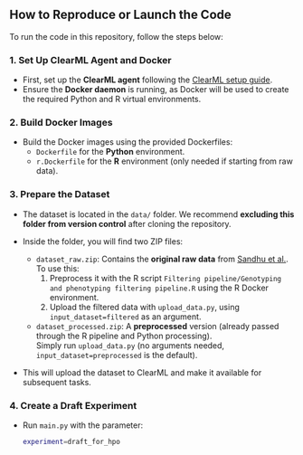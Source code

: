 ## How to Reproduce or Launch the Code

To run the code in this repository, follow the steps below:

### 1. Set Up ClearML Agent and Docker

- First, set up the **ClearML agent** following the [ClearML setup guide](https://clear.ml/docs/latest/docs/clearml_agent/clearml_agent_setup).
- Ensure the **Docker daemon** is running, as Docker will be used to create the required Python and R virtual environments.

### 2. Build Docker Images

- Build the Docker images using the provided Dockerfiles:
  - `Dockerfile` for the **Python** environment.
  - `r.Dockerfile` for the **R** environment (only needed if starting from raw data).

### 3. Prepare the Dataset

- The dataset is located in the `data/` folder. We recommend **excluding this folder from version control** after cloning the repository.
- Inside the folder, you will find two ZIP files:
  - `dataset_raw.zip`: Contains the **original raw data** from [Sandhu et al.](https://github.com/Sandhu-WSU/DL_Wheat/tree/master).  
    To use this:
    1. Preprocess it with the R script `Filtering pipeline/Genotyping and phenotyping filtering pipeline.R` using the R Docker environment.
    2. Upload the filtered data with `upload_data.py`, using `input_dataset=filtered` as an argument.
  - `dataset_processed.zip`: A **preprocessed** version (already passed through the R pipeline and Python processing).  
    Simply run `upload_data.py` (no arguments needed, `input_dataset=preprocessed` is the default).

- This will upload the dataset to ClearML and make it available for subsequent tasks.

### 4. Create a Draft Experiment

- Run `main.py` with the parameter:
  ```bash
  experiment=draft_for_hpo
